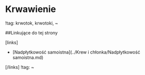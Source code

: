 # Krwawienie



!tag: krwotok, krwotoki,
~



##Linkujące do tej strony

[links]

- [Nadpłytkowość samoistna](../Krew i chłonka/Nadpłytkowość samoistna.md)


[/links]
!tag:
~

